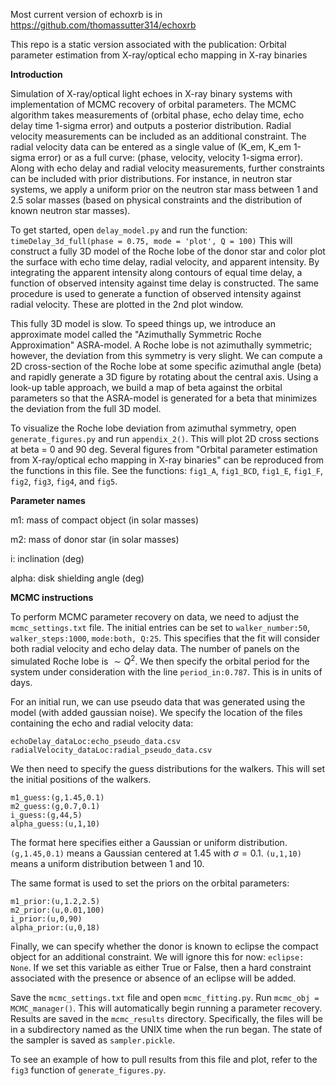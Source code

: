 Most current version of echoxrb is in https://github.com/thomassutter314/echoxrb

This repo is a static version associated with the publication: Orbital parameter estimation from X-ray/optical echo mapping in X-ray binaries

**Introduction**

Simulation of X-ray/optical light echoes in X-ray binary systems with implementation of MCMC recovery of orbital parameters.
The MCMC algorithm takes measurements of (orbital phase, echo delay time, echo delay time 1-sigma error) and outputs a posterior distribution.
Radial velocity measurements can be included as an additional constraint. The radial velocity data can be entered as a single value of (K_em, K_em 1-sigma error) or as a full curve: (phase, velocity, velocity 1-sigma error).
Along with echo delay and radial velocity measurements, further constraints can be included with prior distributions. For instance, in neutron star systems, we apply a uniform prior on the neutron star mass between 1 and 2.5 solar masses (based on physical constraints and the distribution of known neutron star masses).

To get started, open ``delay_model.py`` and run the function: ``timeDelay_3d_full(phase = 0.75, mode = 'plot', Q = 100)``
This will construct a fully 3D model of the Roche lobe of the donor star and color plot the surface with echo time delay, radial velocity, and apparent intensity.
By integrating the apparent intensity along contours of equal time delay, a function of observed intensity against time delay is constructed. The same procedure is used to generate a function of observed intensity against radial velocity. These are plotted in the 2nd plot window.

This fully 3D model is slow. To speed things up, we introduce an approximate model called the "Azimuthally Symmetric Roche Approximation" ASRA-model. A Roche lobe is not azimuthally symmetric; however, the deviation from this symmetry is very slight. We can compute a 2D cross-section of the Roche lobe at some specific azimuthal angle (beta) and rapidly generate a 3D figure by rotating about the central axis. Using a look-up table approach, we build a map of beta against the orbital parameters so that the ASRA-model is generated for a beta that minimizes the deviation from the full 3D model.

To visualize the Roche lobe deviation from azimuthal symmetry, open ``generate_figures.py`` and run ``appendix_2()``. This will plot 2D cross sections at beta = 0 and 90 deg. Several figures from "Orbital parameter estimation from X-ray/optical echo mapping in X-ray binaries" can be reproduced from the functions in this file. See the functions: ``fig1_A``, ``fig1_BCD``, ``fig1_E``, ``fig1_F``, ``fig2``, ``fig3``, ``fig4``, and ``fig5``.

**Parameter names**

m1: mass of compact object (in solar masses)

m2: mass of donor star (in solar masses)

i: inclination (deg)

alpha: disk shielding angle (deg)

**MCMC instructions**

To perform MCMC parameter recovery on data, we need to adjust the ``mcmc_settings.txt`` file. The initial entries can be set to ``walker_number:50``, ``walker_steps:1000``, ``mode:both, Q:25``. This specifies that the fit will consider both radial velocity and echo delay data. The number of panels on the simulated Roche lobe is $\sim Q^2$. We then specify the orbital period for the system under consideration with the line ``period_in:0.787``. This is in units of days.

For an initial run, we can use pseudo data that was generated using the model (with added gaussian noise). We specify the location of the files containing the echo and radial velocity data:

```
echoDelay_dataLoc:echo_pseudo_data.csv
radialVelocity_dataLoc:radial_pseudo_data.csv
```

We then need to specify the guess distributions for the walkers. This will set the initial positions of the walkers.

```
m1_guess:(g,1.45,0.1)
m2_guess:(g,0.7,0.1)
i_guess:(g,44,5)
alpha_guess:(u,1,10)
```

The format here specifies either a Gaussian or uniform distribution. ``(g,1.45,0.1)`` means a Gaussian centered at 1.45 with $\sigma = 0.1$. ``(u,1,10)`` means a uniform distribution between 1 and 10.

The same format is used to set the priors on the orbital parameters:

```
m1_prior:(u,1.2,2.5)
m2_prior:(u,0.01,100)
i_prior:(u,0,90)
alpha_prior:(u,0,18)
```

Finally, we can specify whether the donor is known to eclipse the compact object for an additional constraint. We will ignore this for now: ``eclipse: None``. If we set this variable as either True or False, then a hard constraint associated with the presence or absence of an eclipse will be added.

Save the ``mcmc_settings.txt`` file and open ``mcmc_fitting.py``. Run ``mcmc_obj = MCMC_manager()``. This will automatically begin running a parameter recovery. Results are saved in the ``mcmc_results`` directory. Specifically, the files will be in a subdirectory named as the UNIX time when the run began. The state of the sampler is saved as ``sampler.pickle``.

To see an example of how to pull results from this file and plot, refer to the ``fig3`` function of ``generate_figures.py``.



